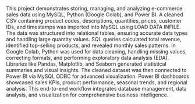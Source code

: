 This project demonstrates storing, managing, and analyzing e-commerce sales data using MySQL, Python (Google Colab), and Power BI.
A cleaned CSV containing product codes, descriptions, quantities, prices, customer IDs, and timestamps was imported into MySQL using LOAD DATA INFILE.
The data was structured into relational tables, ensuring accurate data types and handling large quantity values.
SQL queries calculated total revenue, identified top-selling products, and revealed monthly sales patterns.
In Google Colab, Python was used for data cleaning, handling missing values, correcting formats, and performing exploratory data analysis (EDA).
Libraries like Pandas, Matplotlib, and Seaborn generated statistical summaries and visual insights.
The cleaned dataset was then connected to Power BI via MySQL ODBC for advanced visualization.
Power BI dashboards showcased sales KPIs, product performance, seasonal trends, and regional analysis.
This end-to-end workflow integrates database management, data analysis, and visualization for comprehensive business intelligence.
